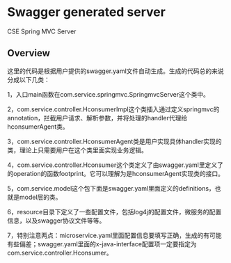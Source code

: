 # Swagger generated server

CSE Spring MVC Server


## Overview
这里的代码是根据用户提供的swagger.yaml文件自动生成。生成的代码总的来说分成以下几类：

1，入口main函数在com.service.springmvc.SpringmvcServer这个类中。

2，com.service.controller.HconsumerImpl这个类插入通过定义springmvc的annotation，拦截用户请求、解析参数，并将处理的handler代理给hconsumerAgent类。

3，com.service.controller.HconsumerAgent类是用户实现具体handler实现的类，理论上只需要用户在这个类里面实现业务逻辑。

4，com.service.controller.Hconsumer这个类定义了由swagger.yaml里定义了的operation的函数footprint。它可以理解为是hconsumerAgent实现类的接口。

5，com.service.model这个包下面是swagger.yaml里面定义的definitions，也就是model层的类。

6，resource目录下定义了一些配置文件，包括log4j的配置文件，微服务的配置信息，以及swagger协议文件等等。

7，特别注意两点：microservice.yaml里面配置信息要填写正确，生成的有可能有些偏差；swagger.yaml里面的x-java-interface配置项一定要指定为com.service.controller.Hconsumer。